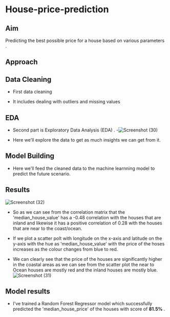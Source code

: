 # House-price-prediction
## Aim
Predicting the best possible price for a house based on  various parameters .
## Approach

## Data Cleaning

- First data  cleaning 

- It includes dealing with outliers and missing values 
## EDA

- Second part is Exploratory Data Analysis (EDA) .
-![Screenshot (30)](https://github.com/Bhawani-Rabisankar-Sahoo/House-price-prediction/assets/72175654/973bc54e-5f03-4beb-89be-de960d7a735d)

- Here we'll explore the data to get as much insights we can get from  it.
## Model Building

- Here we'll feed the cleaned data to the machine learnning model to predict the future scenario.
## Results 


![Screenshot (32)](https://github.com/Bhawani-Rabisankar-Sahoo/House-price-prediction/assets/72175654/b6304842-8fe3-421e-867a-e16197cbd072)

- So as we can see from the correlation matrix  that the 'median_house_value' has a -0.48 correlation with the houses that are inland and likewise it has a positive correlation of 0.28 with the houses that are near to the coast/ocean.

- If we  plot  a  scatter polt with longitude on the x-axis and latitude  on the y-axis with the hue  as 'median_house_value' with the price of the hoses increases as the colour changes  from blue to red.
- We can clearly see that the price of the houses are significantly higher in the coastal areas as we can see from the scatter plot the near  to Ocean houses are mostly red and the inland houses are mostly blue.
![Screenshot (31)](https://github.com/Bhawani-Rabisankar-Sahoo/House-price-prediction/assets/72175654/3d4a3c79-2795-4dac-bf16-627e1e56f67d)

## Model results

- I've trained a Random Forest Regressor model which successfully predicted the 'median_house_price' of the houses with score of **81.5%** .

